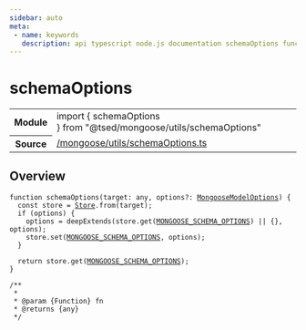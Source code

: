 ```yaml
---
sidebar: auto
meta:
 - name: keywords
   description: api typescript node.js documentation schemaOptions function
---
```

# schemaOptions <Badge text="Function" type="function"/>
<!-- Summary -->
<section class="symbol-info"><table class="is-full-width"><tbody><tr><th>Module</th><td><div class="lang-typescript"><span class="token keyword">import</span> { schemaOptions }&nbsp;<span class="token keyword">from</span>&nbsp;<span class="token string">"@tsed/mongoose/utils/schemaOptions"</span></div></td></tr><tr><th>Source</th><td><a href="https://github.com/Romakita/ts-express-decorators/blob/v4.30.1/src//mongoose/utils/schemaOptions.ts#L0-L0">/mongoose/utils/schemaOptions.ts</a></td></tr></tbody></table></section>

<!-- Overview -->
## Overview


<pre><code class="typescript-lang ">function <span class="token function">schemaOptions</span><span class="token punctuation">(</span>target<span class="token punctuation">:</span> <span class="token keyword">any</span><span class="token punctuation">,</span> options?<span class="token punctuation">:</span> <a href="/api/mongoose/interfaces/MongooseModelOptions.html"><span class="token">MongooseModelOptions</span></a><span class="token punctuation">)</span> <span class="token punctuation">{</span>
  <span class="token keyword">const</span> store<span class="token punctuation"> = </span><a href="/api/core/class/Store.html"><span class="token">Store</span></a>.<span class="token keyword">from</span><span class="token punctuation">(</span>target<span class="token punctuation">)</span><span class="token punctuation">;</span>
  if <span class="token punctuation">(</span>options<span class="token punctuation">)</span> <span class="token punctuation">{</span>
    options<span class="token punctuation"> = </span><span class="token function">deepExtends</span><span class="token punctuation">(</span>store.<span class="token function">get</span><span class="token punctuation">(</span><a href="/api/mongoose/constants/MONGOOSE_SCHEMA_OPTIONS.html"><span class="token">MONGOOSE_SCHEMA_OPTIONS</span></a><span class="token punctuation">)</span> || <span class="token punctuation">{</span><span class="token punctuation">}</span><span class="token punctuation">,</span> options<span class="token punctuation">)</span><span class="token punctuation">;</span>
    store.<span class="token function">set</span><span class="token punctuation">(</span><a href="/api/mongoose/constants/MONGOOSE_SCHEMA_OPTIONS.html"><span class="token">MONGOOSE_SCHEMA_OPTIONS</span></a><span class="token punctuation">,</span> options<span class="token punctuation">)</span><span class="token punctuation">;</span>
  <span class="token punctuation">}</span>

  return store.<span class="token function">get</span><span class="token punctuation">(</span><a href="/api/mongoose/constants/MONGOOSE_SCHEMA_OPTIONS.html"><span class="token">MONGOOSE_SCHEMA_OPTIONS</span></a><span class="token punctuation">)</span><span class="token punctuation">;</span>
<span class="token punctuation">}</span>

/**
 *
 * @param <span class="token punctuation">{</span>Function<span class="token punctuation">}</span> fn
 * @returns <span class="token punctuation">{</span><span class="token keyword">any</span><span class="token punctuation">}</span>
 */</code></pre>